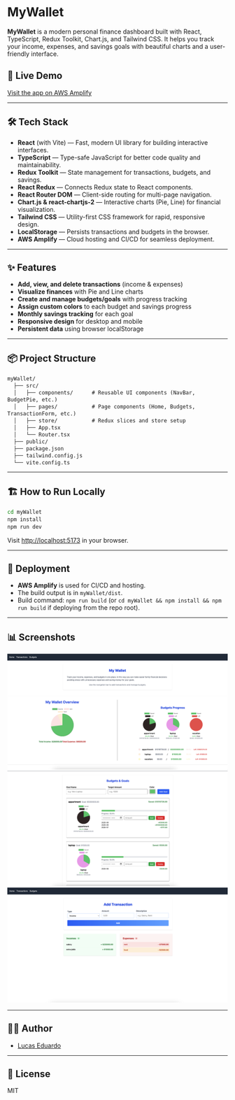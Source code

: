 # MyWallet

**MyWallet** is a modern personal finance dashboard built with React, TypeScript, Redux Toolkit, Chart.js, and Tailwind CSS. It helps you track your income, expenses, and savings goals with beautiful charts and a user-friendly interface.

## 🚀 Live Demo

[Visit the app on AWS Amplify](https://main.d2gmgx6w7svcr0.amplifyapp.com)

---

## 🛠️ Tech Stack

- **React** (with Vite) — Fast, modern UI library for building interactive interfaces.
- **TypeScript** — Type-safe JavaScript for better code quality and maintainability.
- **Redux Toolkit** — State management for transactions, budgets, and savings.
- **React Redux** — Connects Redux state to React components.
- **React Router DOM** — Client-side routing for multi-page navigation.
- **Chart.js & react-chartjs-2** — Interactive charts (Pie, Line) for financial visualization.
- **Tailwind CSS** — Utility-first CSS framework for rapid, responsive design.
- **LocalStorage** — Persists transactions and budgets in the browser.
- **AWS Amplify** — Cloud hosting and CI/CD for seamless deployment.

---

## ✨ Features

- **Add, view, and delete transactions** (income & expenses)
- **Visualize finances** with Pie and Line charts
- **Create and manage budgets/goals** with progress tracking
- **Assign custom colors** to each budget and savings progress
- **Monthly savings tracking** for each goal
- **Responsive design** for desktop and mobile
- **Persistent data** using browser localStorage

---

## 📦 Project Structure

```
myWallet/
  ├── src/
  │   ├── components/      # Reusable UI components (NavBar, BudgetPie, etc.)
  │   ├── pages/           # Page components (Home, Budgets, TransactionForm, etc.)
  │   ├── store/           # Redux slices and store setup
  │   ├── App.tsx
  │   └── Router.tsx
  ├── public/
  ├── package.json
  ├── tailwind.config.js
  └── vite.config.ts
```

---

## 🏗️ How to Run Locally

```bash
cd myWallet
npm install
npm run dev
```
Visit [http://localhost:5173](http://localhost:5173) in your browser.

---

## 📝 Deployment

- **AWS Amplify** is used for CI/CD and hosting.
- The build output is in `myWallet/dist`.
- Build command: `npm run build` (or `cd myWallet && npm install && npm run build` if deploying from the repo root).

---

## 📊 Screenshots

![Home Page](./src/assets/Home.png)
![Budgets Page](./src/assets/Budgets.png)
![Transactions Page](./src/assets/Transactions.png)

---

## 👨‍💻 Author

- [Lucas Eduardo](https://github.com/LucasEdwa)

---

## 📃 License

MIT